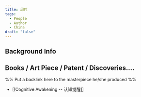 ```yaml
---
title: 周玲
tags:
  - People
  - Author
  - China
draft: "false"
---
```

## Background Info





## Books / Art Piece / Patent / Discoveries....
%% Put a backlink here to the masterpiece he/she produced %%
- [[Cognitive Awakening -- 认知觉醒]]